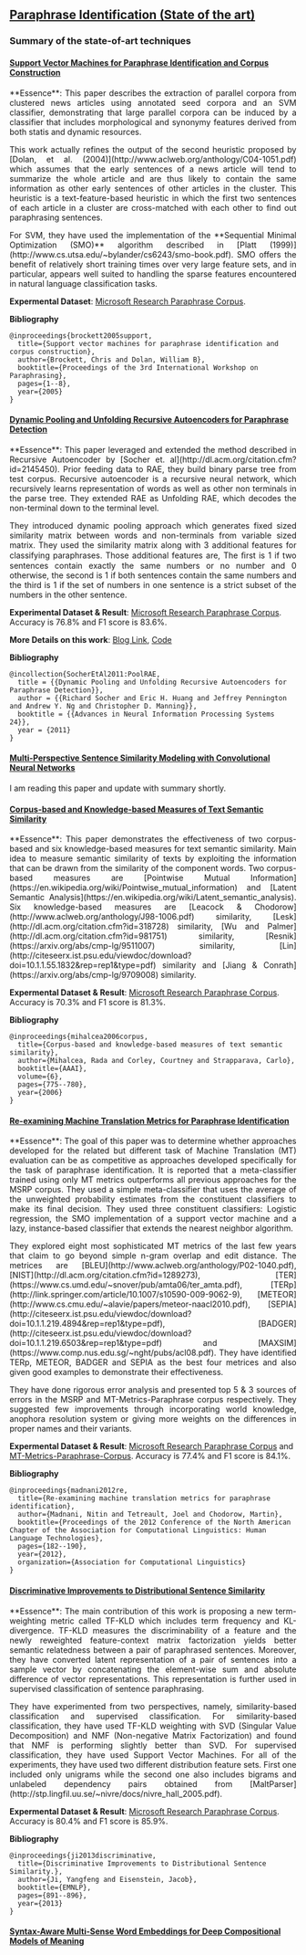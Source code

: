 
## [Paraphrase Identification (State of the art)](https://aclweb.org/aclwiki/index.php?title=Paraphrase_Identification_(State_of_the_art))

### Summary of the state-of-art techniques

#### [Support Vector Machines for Paraphrase Identification and Corpus Construction](https://www.microsoft.com/en-us/research/wp-content/uploads/2016/02/I05-50015B15D.pdf)

<p align="justify">
**Essence**: This paper describes the extraction of parallel corpora from clustered news articles using annotated seed corpora and an SVM classifier, demonstrating that large parallel corpora can be induced by a classifier that includes morphological and synonymy features derived from both statis and dynamic resources.
<p align="justify">
<p align="justify">
This work actually refines the output of the second heuristic proposed by [Dolan, et al. (2004)](http://www.aclweb.org/anthology/C04-1051.pdf) which assumes that the early sentences of a news article will tend to summarize the whole article and are thus likely to contain the same information as other early sentences of other articles in the cluster. This heuristic is a text-feature-based heuristic in which the first two sentences of each article in a cluster are cross-matched with each other to find out paraphrasing sentences.
<p align="justify">
<p align="justify">
For SVM, they have used the implementation of the **Sequential Minimal Optimization (SMO)** algorithm described in [Platt (1999)](http://www.cs.utsa.edu/~bylander/cs6243/smo-book.pdf). SMO offers the benefit of relatively short training times over very large feature sets, and in particular, appears well suited to handling the sparse features encountered in natural language classification tasks.
<p align="justify">

**Expermental Dataset**: [Microsoft Research Paraphrase Corpus](https://github.com/wasiahmad/Paraphrase-Identification-Task/tree/master/Dataset/MSRParaphraseCorpus).

**Bibliography**
```
@inproceedings{brockett2005support,
  title={Support vector machines for paraphrase identification and corpus construction},
  author={Brockett, Chris and Dolan, William B},
  booktitle={Proceedings of the 3rd International Workshop on Paraphrasing},
  pages={1--8},
  year={2005}
}
```

#### [Dynamic Pooling and Unfolding Recursive Autoencoders for Paraphrase Detection](http://papers.nips.cc/paper/4204-dynamic-pooling-and-unfolding-recursive-autoencoders-for-paraphrase-detection.pdf)
<p align="justify">
**Essence**: This paper leveraged and extended the method described in Recursive Autoencoder by [Socher et. al](http://dl.acm.org/citation.cfm?id=2145450). Prior feeding data to RAE, they build binary parse tree from test corpus. Recursive autoencoder is a recursive neural network, which recursively learns representation of words as well as other non terminals in the parse tree. They extended RAE as Unfolding RAE, which decodes the non-terminal down to the terminal level.
<p align="justify">
<p align="justify">
They introduced dynamic pooling approach which generates fixed sized similarity matrix between words and non-terminals from variable sized matrix. They used the similarity matrix along with 3 additional features for classifying paraphrases. Those additional features are, The ﬁrst is 1 if two sentences contain exactly the same numbers or no number and 0 otherwise, the second is 1 if both sentences contain the same numbers and the third is 1 if the set of numbers in one sentence is a strict subset of the numbers in the other sentence. 
<p align="justify">

**Experimental Dataset & Result**: [Microsoft Research Paraphrase Corpus](https://github.com/wasiahmad/Paraphrase-Identification-Task/tree/master/Dataset/MSRParaphraseCorpus). Accuracy is 76.8% and F1 score is 83.6%. 

**More Details on this work**: [Blog Link](http://www.socher.org/index.php/Main/DynamicPoolingAndUnfoldingRecursiveAutoencodersForParaphraseDetection), [Code](https://github.com/jeremysalwen/ParaphraseAutoencoder-octave)

**Bibliography**
````
@incollection{SocherEtAl2011:PoolRAE,
  title = {{Dynamic Pooling and Unfolding Recursive Autoencoders for Paraphrase Detection}},
  author = {{Richard Socher and Eric H. Huang and Jeffrey Pennington and Andrew Y. Ng and Christopher D. Manning}},
  booktitle = {{Advances in Neural Information Processing Systems 24}},
  year = {2011}
}
````


#### [Multi-Perspective Sentence Similarity Modeling with Convolutional Neural Networks](http://aclweb.org/anthology/D/D15/D15-1181.pdf)

I am reading this paper and update with summary shortly. 

#### [Corpus-based and Knowledge-based Measures of Text Semantic Similarity](http://www.aaai.org/Papers/AAAI/2006/AAAI06-123.pdf)

<p align="justify">
**Essence**: This paper demonstrates the effectiveness of two corpus-based and six knowledge-based measures for text semantic similarity. Main idea to measure semantic similarity of texts by exploiting the information that can be drawn from the similarity of the component words. Two corpus-based measures are [Pointwise Mutual Information](https://en.wikipedia.org/wiki/Pointwise_mutual_information) and [Latent Semantic Analysis](https://en.wikipedia.org/wiki/Latent_semantic_analysis). Six knowledge-based measures are [Leacock & Chodorow](http://www.aclweb.org/anthology/J98-1006.pdf) similarity, [Lesk](http://dl.acm.org/citation.cfm?id=318728) similarity, [Wu and Palmer](http://dl.acm.org/citation.cfm?id=981751) similarity, [Resnik](https://arxiv.org/abs/cmp-lg/9511007) similarity, [Lin](http://citeseerx.ist.psu.edu/viewdoc/download?doi=10.1.1.55.1832&rep=rep1&type=pdf) similarity and [Jiang & Conrath](https://arxiv.org/abs/cmp-lg/9709008) similarity.
<p align="justify">

**Expermental Dataset & Result**: [Microsoft Research Paraphrase Corpus](https://github.com/wasiahmad/Paraphrase-Identification-Task/tree/master/Dataset/MSRParaphraseCorpus). Accuracy is 70.3% and F1 score is 81.3%.

**Bibliography**
```
@inproceedings{mihalcea2006corpus,
  title={Corpus-based and knowledge-based measures of text semantic similarity},
  author={Mihalcea, Rada and Corley, Courtney and Strapparava, Carlo},
  booktitle={AAAI},
  volume={6},
  pages={775--780},
  year={2006}
}
```

#### [Re-examining Machine Translation Metrics for Paraphrase Identification](http://www.aclweb.org/anthology/N12-1019.pdf)

<p align="justify">
**Essence**: The goal of this paper was to determine whether approaches developed for the related but different task of Machine Translation (MT) evaluation can be as competitive as approaches developed specifically for the task of paraphrase identification. It is reported that a meta-classifier trained using only MT metrics outperforms all previous approaches for the MSRP corpus. They used a simple meta-classifier that uses the average of the unweighted probability estimates from the constituent classifiers to make its final decision. They used three constituent classifiers: Logistic regression, the SMO implementation of a support vector machine and a lazy, instance-based classifier that extends the nearest neighbor algorithm.
<p align="justify">
<p align="justify">
They explored eight most sophisticated MT metrics of the last few years that claim to go beyond simple n-gram overlap and edit distance. The metrices are [BLEU](http://www.aclweb.org/anthology/P02-1040.pdf), [NIST](http://dl.acm.org/citation.cfm?id=1289273), [TER](https://www.cs.umd.edu/~snover/pub/amta06/ter_amta.pdf), [TERp](http://link.springer.com/article/10.1007/s10590-009-9062-9), [METEOR](http://www.cs.cmu.edu/~alavie/papers/meteor-naacl2010.pdf), [SEPIA](http://citeseerx.ist.psu.edu/viewdoc/download?doi=10.1.1.219.4894&rep=rep1&type=pdf), [BADGER](http://citeseerx.ist.psu.edu/viewdoc/download?doi=10.1.1.219.6503&rep=rep1&type=pdf) and [MAXSIM](https://www.comp.nus.edu.sg/~nght/pubs/acl08.pdf). They have identified TERp, METEOR, BADGER and SEPIA as the best four metrices and also given good examples to demonstrate their effectiveness.
<p align="justify">
<p align="justify">
They have done rigorous error analysis and presented top 5 & 3 sources of errors in the MSRP and MT-Metrics-Paraphrase corpus respectively. They suggested few improvements through incorporating world knowledge, anophora resolution system or giving more weights on the differences in proper names and their variants.
<p align="justify">

**Expermental Dataset & Result**: [Microsoft Research Paraphrase Corpus](https://github.com/wasiahmad/Paraphrase-Identification-Task/tree/master/Dataset/MSRParaphraseCorpus) and [MT-Metrics-Paraphrase-Corpus](https://github.com/wasiahmad/Paraphrase-Identification-Task/tree/master/Dataset/MT-Metrics-Paraphrase-Corpus). Accuracy is 77.4% and F1 score is 84.1%.

**Bibliography**
```
@inproceedings{madnani2012re,
  title={Re-examining machine translation metrics for paraphrase identification},
  author={Madnani, Nitin and Tetreault, Joel and Chodorow, Martin},
  booktitle={Proceedings of the 2012 Conference of the North American Chapter of the Association for Computational Linguistics: Human Language Technologies},
  pages={182--190},
  year={2012},
  organization={Association for Computational Linguistics}
}
```

#### [Discriminative Improvements to Distributional Sentence Similarity](http://www.aclweb.org/anthology/D/D13/D13-1090.pdf)

<p align="justify">
**Essence**: The main contribution of this work is proposing a new term-weighting metric called TF-KLD which includes term frequency and KL-divergence. TF-KLD measures the discriminability of a feature and the newly reweighted feature-context matrix factorization yields better semantic relatedness between a pair of paraphrased sentences. Moreover, they have converted latent representation of a pair of sentences into a sample vector by concatenating the element-wise sum and absolute difference of vector representations. This representation is further used in supervised classification of sentence paraphrasing. 
<p align="justify">
<p align="justify">
They have experimented from two perspectives, namely, similarity-based classification and supervised classification. For similarity-based classification, they have used TF-KLD weighting with SVD (Singular Value Decomposition) and NMF (Non-negative Matrix Factorization) and found that NMF is performing slightly better than SVD. For supervised classification, they have used Support Vector Machines. For all of the experiments, they have used two different distribution feature sets. First one included only unigrams while the second one also includes bigrams and unlabeled dependency pairs obtained from [MaltParser](http://stp.lingfil.uu.se/~nivre/docs/nivre_hall_2005.pdf).
<p align="justify">

**Expermental Dataset & Result**: [Microsoft Research Paraphrase Corpus](https://github.com/wasiahmad/Paraphrase-Identification-Task/tree/master/Dataset/MSRParaphraseCorpus). Accuracy is 80.4% and F1 score is 85.9%. 

**Bibliography**
```
@inproceedings{ji2013discriminative,
  title={Discriminative Improvements to Distributional Sentence Similarity.},
  author={Ji, Yangfeng and Eisenstein, Jacob},
  booktitle={EMNLP},
  pages={891--896},
  year={2013}
}
```

#### [Syntax-Aware Multi-Sense Word Embeddings for Deep Compositional Models of Meaning](http://www.aclweb.org/anthology/D/D15/D15-1177.pdf)



